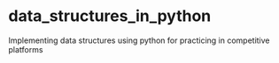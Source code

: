 # data_structures_in_python
Implementing data structures using python for practicing in competitive platforms
